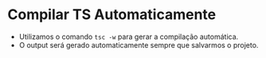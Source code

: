 # Compilar TS Automaticamente

- Utilizamos o comando `tsc -w` para gerar a compilação automática.
- O output será gerado automaticamente sempre que salvarmos o projeto.
